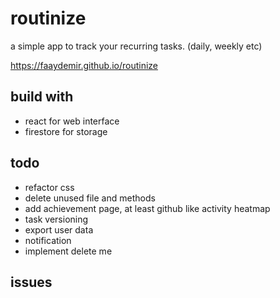 # routinize
a simple app to track your recurring tasks. (daily, weekly etc)

https://faaydemir.github.io/routinize

## build with
- react for web interface
- firestore for storage

## todo
- refactor css
- delete unused file and methods
- add achievement page, at least github like activity heatmap
- task versioning
- export user data
- notification
- implement delete me 
## issues